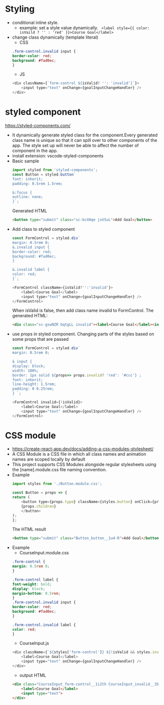 # Styling 
- conditional inline style. 
    - example: set a style value dynamically. ```  <label style={{ color: isVaild ? '' : 'red' }}>Course Goal</label> ```
- change class dynamically (template literal)
    - CSS
    ``` CSS
    .form-control.invalid input {
    border-color: red;
    background: #fad0ec;
    }
    ```
    - JS
    ``` javascript
    <div className={`form-control ${isValid? '': 'invalid'}`}>
        <input type="text" onChange={goalInputChangeHandler} />
    </div>
    ```
# styled component
https://styled-components.com/
- It dynamically generate styled class for the component.Every generated class name is unique so that it can spill over to other components of the app. The style set up will never be able to affect the number of component in the app.
- install extension: vscode-styled-components
- Basic sample
    ``` javascript 
    import styled from 'styled-components';
    const Button = styled.button`
    font: inherit;
    padding: 0.5rem 1.5rem;
    
    &:focus {
    outline: none;
    }`;
    ```
    Generated HTML
    ``` html
    <button type="submit" class="sc-bcXHqe jxVSuL">Add Goal</button>
    ```
- Add class to styled component
    ``` javascript 
    const FormControl = styled.div`
    margin: 0.5rem 0;
    &.invalid input {
    border-color: red;
    background: #fad0ec;
    }

    &.invalid label {
    color: red;
    }`;

    <FormControl className={isValid?'':'invalid'}>
        <label>Course Goal</label>
        <input type="text" onChange={goalInputChangeHandler} />
    </FormControl>
    ```
    When isValid is false, then add class name invalid to FormControl. The generated HTML:
    ``` HTML
    <div class="sc-gswNZR bqtgLL invalid"><label>Course Goal</label><input type="text"></div>
    ```
- use props in styled component. Changing parts of the styles based on some props that are passed
    ``` javascript
    const FormControl = styled.div`
    margin: 0.5rem 0;

    & input {
    display: block;
    width: 100%;
    border: 1px solid ${props=> props.invalid? 'red': '#ccc'} ;
    font: inherit;
    line-height: 1.5rem;
    padding: 0 0.25rem;
    } `;

    <FormControl invalid={!isValid}>
        <label>Course Goal</label>
        <input type="text" onChange={goalInputChangeHandler} />
    </FormControl>
    ```

# CSS module
- https://create-react-app.dev/docs/adding-a-css-modules-stylesheet/
- A CSS Module is a CSS file in which all class names and animation names are scoped locally by default
- This project supports CSS Modules alongside regular stylesheets using the [name].module.css file naming convention.
- Example
    ``` javascript 
    import styles from './Button.module.css';

    const Button = props => {
    return (
        <button type={props.type} className={styles.button} onClick={props.onClick}>
        {props.children}
        </button>
    );
    };
    ```
    The HTML result
    ``` html 
    <button type="submit" class="Button_button__1u4-R">Add Goal</button>
    ```
- Example
    - CourseInput.module.css
    ``` CSS
    .form-control {
    margin: 0.5rem 0;
    }

    .form-control label {
    font-weight: bold;
    display: block;
    margin-bottom: 0.5rem;
    }
    .form-control.invalid input {
    border-color: red;
    background: #fad0ec;
    }

    .form-control.invalid label {
    color: red;
    }

    ```
    - CourseInput.js
    ``` javascript
    <div className={`${styles['form-control']} ${!isValid && styles.invalid}`} >
        <label>Course Goal</label>
        <input type="text" onChange={goalInputChangeHandler} />
    </div>
    ```
    - output HTML
    ``` html
    <div class="CourseInput_form-control__1i2th CourseInput_invalid__3SJSD">
        <label>Course Goal</label>
        <input type="text">
    </div>
    ```




